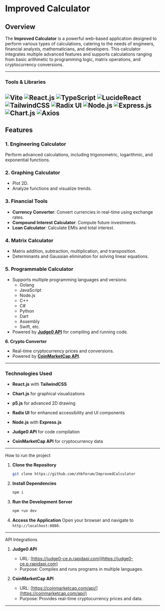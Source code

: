 # Improved Calculator


## Overview
The **Improved Calculator** is a powerful web-based application designed to perform various types of calculations, catering to the needs of engineers, financial analysts, mathematicians, and developers. This calculator integrates multiple advanced features and supports calculations ranging from basic arithmetic to programming logic, matrix operations, and cryptocurrency conversions.


---
### Tools & Libraries
![Vite](https://img.shields.io/badge/-Vite-646CFF?logo=vite&logoColor=white&style=flat)
![React.js](https://img.shields.io/badge/-React.js-61DAFB?logo=react&logoColor=white&style=flat)
![TypeScript](https://img.shields.io/badge/-TypeScript-3178C6?logo=typescript&logoColor=white&style=flat)
![LucideReact](https://img.shields.io/badge/-LucideReact-FF9E0F?logo=lucide&logoColor=white&style=flat)
![TailwindCSS](https://img.shields.io/badge/-TailwindCSS-06B6D4?logo=tailwindcss&logoColor=white&style=flat)
![Radix UI](https://img.shields.io/badge/-Radix_UI-8B5CF6?logo=radix-ui&logoColor=white&style=flat)
![Node.js](https://img.shields.io/badge/-Node.js-339933?logo=node.js&logoColor=white&style=flat)
![Express.js](https://img.shields.io/badge/-Express.js-000000?logo=express&logoColor=white&style=flat)
![Chart.js](https://img.shields.io/badge/-Chart.js-FF6384?logo=chartdotjs&logoColor=white&style=flat)
![Axios](https://img.shields.io/badge/-Axios-5A29E4?logo=axios&logoColor=white&style=flat)
---

## Features

### **1. Engineering Calculator**
Perform advanced calculations, including trigonometric, logarithmic, and exponential functions.

### **2. Graphing Calculator**
- Plot 2D.
- Analyze functions and visualize trends.

### **3. Financial Tools**
- **Currency Converter**: Convert currencies in real-time using exchange rates.
- **Compound Interest Calculator**: Compute future investments.
- **Loan Calculator**: Calculate EMIs and total interest.

### **4. Matrix Calculator**
- Matrix addition, subtraction, multiplication, and transposition.
- Determinants and Gaussian elimination for solving linear equations.

### **5. Programmable Calculator**
- Supports multiple programming languages and versions:
  - Golang
  - JavaScript
  - Node.js
  - C++
  - C#
  - Python
  - Dart
  - Assembly
  - Swift, etc.
- Powered by **[Judge0 API](https://rapidapi.com/judge0-official/api/judge0-ce)** for compiling and running code.

**6. Crypto Converter**
- Real-time cryptocurrency prices and conversions.
- Powered by **[CoinMarketCap API](https://coinmarketcap.com/api/)**.

---

### Technologies Used

- **React.js** with **TailwindCSS**
- **Chart.js** for graphical visualizations
- **p5.js** for advanced 2D drawing
- **Radix UI** for enhanced accessibility and UI components

- **Node.js** with **Express.js**
- **Judge0 API** for code compilation
- **CoinMarketCap API** for cryptocurrency data
---

How to run the project

1. **Clone the Repository**
   ```bash
   git clone https://github.com/zhbforum/ImprovedCalculator
   ```

2. **Install Dependencies**
   ```bash
   npm i
   ```

3. **Run the Development Server**
   ```bash
   npm run dev
   ```

4. **Access the Application**
   Open your browser and navigate to `http://localhost:8080`.

---

API Integrations

1. **Judge0 API**
   - URL: [https://judge0-ce.p.rapidapi.com](https://judge0-ce.p.rapidapi.com)
   - Purpose: Compiles and runs programs in multiple languages.

2. **CoinMarketCap API**
   - URL: [https://coinmarketcap.com/api/](https://coinmarketcap.com/api/)
   - Purpose: Provides real-time cryptocurrency prices and data.

---
